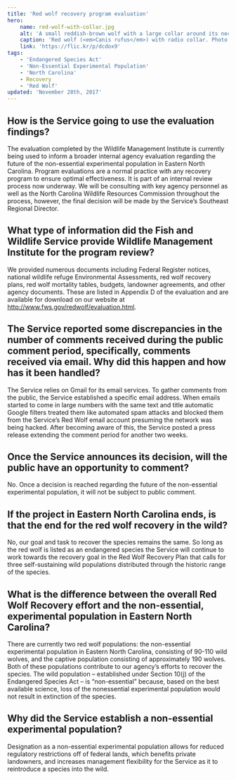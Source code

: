 ```yaml
---
title: 'Red wolf recovery program evaluation'
hero:
    name: red-wolf-with-collar.jpg
    alt: 'A small reddish-brown wolf with a large collar around its neck'
    caption: 'Red wolf (<em>Canis rufus</em>) with radio collar. Photo by Ryan Nordsven, USFWS.'
    link: 'https://flic.kr/p/dcdox9'
tags:
    - 'Endangered Species Act'
    - 'Non-Essential Experimental Population'
    - 'North Carolina'
    - Recovery
    - 'Red Wolf'
updated: 'November 28th, 2017'
---
```


## How is the Service going to use the evaluation findings?

The evaluation completed by the Wildlife Management Institute is currently being used to inform a broader internal agency evaluation regarding the future of the non-­essential experimental population in Eastern North Carolina. Program evaluations are a normal practice with any recovery program to ensure optimal effectiveness. It is part of an internal review process now underway. We will be consulting with key agency personnel as well as the North Carolina Wildlife Resources Commission throughout the process, however, the final decision will be made by the Service’s Southeast Regional Director.

## What type of information did the Fish and Wildlife Service provide Wildlife Management Institute for the program review?

We provided numerous documents including Federal Register notices, national wildlife refuge Environmental Assessments, red wolf recovery plans, red wolf mortality tables, budgets, landowner agreements, and other agency documents. These are listed in Appendix D of the evaluation and are available for download on our website at http://www.fws.gov/redwolf/evaluation.html.

## The Service reported some discrepancies in the number of comments received during the public comment period, specifically, comments received via	email. Why did this happen and how has it been handled?

The Service relies on Gmail for its email services. To gather comments from the public, the Service established a specific email address. When emails started to come in large numbers with the same text and title automatic Google filters treated them like automated spam attacks and blocked them from the Service’s Red Wolf email account presuming the network was being hacked. After becoming aware of this, the Service posted a press release extending the comment period for another two weeks.

## Once the Service announces its decision, will the public have an opportunity to comment?

No. Once a decision is reached regarding the future of the	non-essential experimental population, it will not be subject to public comment.

## If the project in Eastern North Carolina ends, is that the end for the red wolf recovery in the wild?

No, our goal and task to recover the species remains the same. So long as the red wolf is listed as an endangered species the Service will continue to work towards the recovery goal in the Red Wolf Recovery Plan that calls for three self-sustaining wild populations distributed through the historic range of the species.

## What is the difference between the overall Red Wolf Recovery effort and the non-essential, experimental population in Eastern North Carolina?

There are currently two red wolf populations: the non-essential experimental population in Eastern North Carolina, consisting of 90-110 wild wolves, and the captive population consisting of approximately 190 wolves. Both of these populations contribute to our agency’s efforts to recover the species. The wild population – established under Section 10(j) of the Endangered Species Act – is “non-essential” because, based on the best available science, loss of the nonessential experimental population would not result in extinction of the species.

## Why did the Service establish a non-essential experimental population?

Designation as a non-essential experimental population allows for reduced regulatory restrictions off of federal lands, which benefits private landowners, and increases management flexibility for the Service as it to reintroduce a species into the wild.
